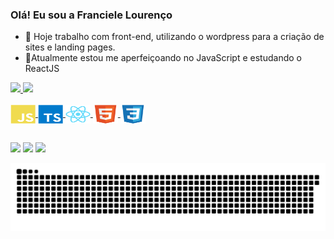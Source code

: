 ### Olá! Eu sou a Franciele Lourenço



- 🔭 Hoje trabalho com front-end, utilizando o wordpress para a criação de sites e landing pages. 
- 🌱Atualmente estou me aperfeiçoando no JavaScript e estudando o ReactJS 

<div>
  <a href="https://github.com/franlvic">
  <img height="170em" src="https://github-readme-stats.vercel.app/api?username=franlvic&show_icons=true&theme=dracula&include_all_commits=true&count_private=true"/>
  <img height="170em"   src="https://github-readme-stats.vercel.app/api/top-langs/?username=franlvic&layout=compact&langs_count=7&theme=dracula"/>
</div>

<div style="display: inline_block"><br>
  <img align="center" alt="Fran-Js" height="30" width="40" src="https://raw.githubusercontent.com/devicons/devicon/master/icons/javascript/javascript-plain.svg">
  <img align="center" alt="Fran-Ts" height="30" width="40" src="https://raw.githubusercontent.com/devicons/devicon/master/icons/typescript/typescript-plain.svg">
  <img align="center" alt="Fran-React" height="30" width="40" src="https://raw.githubusercontent.com/devicons/devicon/master/icons/react/react-original.svg">
  <img align="center" alt="Fran-HTML" height="30" width="40" src="https://raw.githubusercontent.com/devicons/devicon/master/icons/html5/html5-original.svg">
  <img align="center" alt="Fran-CSS" height="30" width="40" src="https://raw.githubusercontent.com/devicons/devicon/master/icons/css3/css3-original.svg">

</div>
  
  ##
  
  <div>
  
  <a href="https://instagram.com/fran.l.v?utm_medium=copy_link"><img src="https://img.shields.io/badge/-Instagram-%23E4405F?style=for-the-badge&logo=instagram&logoColor=white" target="_blank"></a> 
  <a href = "mailto:franlvic6@gmail.com"><img src="https://img.shields.io/badge/-Gmail-%23333?style=for-the-badge&logo=gmail&logoColor=white" target="_blank"></a>
  <a href="http://linkedin.com/in/franciele-lourenço-23953419a" target="_blank"><img src="https://img.shields.io/badge/-LinkedIn-%230077B5?style=for-the-badge&logo=linkedin&logoColor=white" target="_blank"></a> 
 
  ![Snake animation](https://github.com/franlvic/franlvic/blob/output/github-contribution-grid-snake.svg)
  </div>

